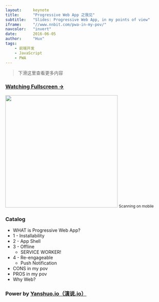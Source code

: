 ```yaml
---
layout:     keynote
title:      "Progressive Web App 之我见"
subtitle:   "Slides: Progressive Web App, in my points of view"
iframe:     "//www.nnbit.com/pwa-in-my-pov/"
navcolor:   "invert"
date:       2016-06-05
author:     "Hux"
tags:
    - 前端开发
    - JavaScript
    - PWA
---
```



> 下滑这里查看更多内容

### [Watching Fullscreen →](https://www.nnbit.com/pwa-in-my-pov/)

<div class="visible-md visible-lg">
    <img src="//www.nnbit.com/pwa-in-my-pov/attach/qrcode.png" width="350" />
    <small class="img-hint">Scanning on mobile</small>
</div>


### Catalog

- WHAT is Progressive Web App?
- 1 - Installability
- 2 - App Shell
- 3 - Offline
    - SERVICE WORKER! 
- 4 - Re-engageable
    - Push Notification
- CONS in my pov
- PROS in my pov
- Why Web? 


### Power by [Yanshuo.io（演说.io）](https://yanshuo.io)
